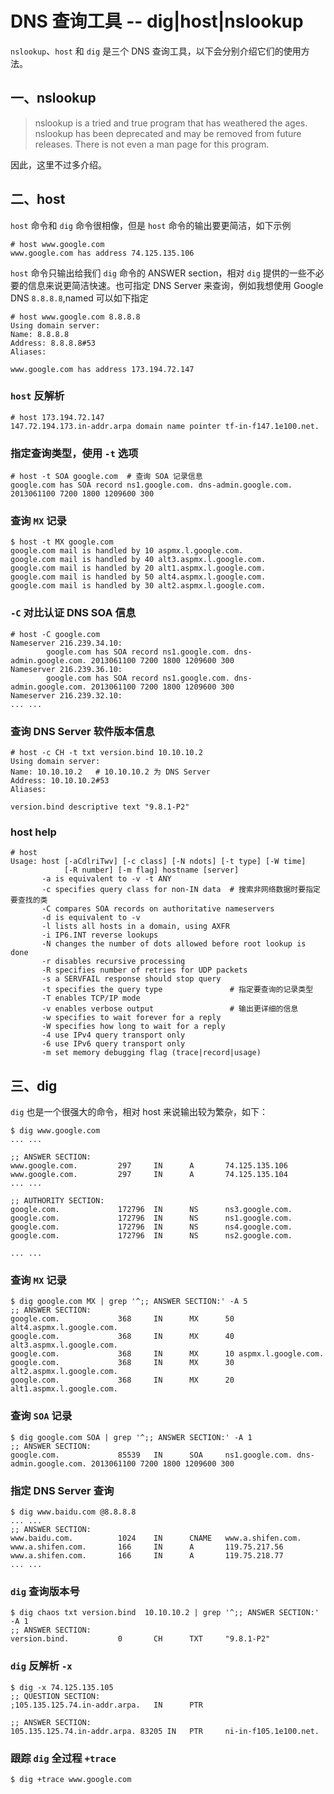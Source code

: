 # DNS 查询工具 -- dig|host|nslookup

`nslookup`、`host` 和 `dig` 是三个 DNS 查询工具，以下会分别介绍它们的使用方法。

## 一、nslookup

> nslookup is a tried and true program that has weathered the ages. nslookup has been deprecated and may be removed from future releases. There is not even a man page for this program.

因此，这里不过多介绍。

## 二、host

`host` 命令和 `dig` 命令很相像，但是 `host` 命令的输出要更简洁，如下示例

```
# host www.google.com
www.google.com has address 74.125.135.106
```

`host` 命令只输出给我们 `dig` 命令的 ANSWER section，相对 `dig` 提供的一些不必要的信息来说更简洁快速。也可指定 DNS Server 来查询，例如我想使用 Google DNS `8.8.8.8`,named 可以如下指定

```
# host www.google.com 8.8.8.8
Using domain server:
Name: 8.8.8.8
Address: 8.8.8.8#53
Aliases: 

www.google.com has address 173.194.72.147
```

### `host` 反解析

```
# host 173.194.72.147
147.72.194.173.in-addr.arpa domain name pointer tf-in-f147.1e100.net.
```

### 指定查询类型，使用 `-t` 选项

```
# host -t SOA google.com  # 查询 SOA 记录信息
google.com has SOA record ns1.google.com. dns-admin.google.com. 2013061100 7200 1800 1209600 300
```

### 查询 `MX` 记录

```
$ host -t MX google.com 
google.com mail is handled by 10 aspmx.l.google.com.
google.com mail is handled by 40 alt3.aspmx.l.google.com.
google.com mail is handled by 20 alt1.aspmx.l.google.com.
google.com mail is handled by 50 alt4.aspmx.l.google.com.
google.com mail is handled by 30 alt2.aspmx.l.google.com.
```

### `-C` 对比认证 DNS SOA 信息

```
# host -C google.com
Nameserver 216.239.34.10:
        google.com has SOA record ns1.google.com. dns-admin.google.com. 2013061100 7200 1800 1209600 300
Nameserver 216.239.36.10:
        google.com has SOA record ns1.google.com. dns-admin.google.com. 2013061100 7200 1800 1209600 300
Nameserver 216.239.32.10:
... ...
```

### 查询 DNS Server 软件版本信息

```
# host -c CH -t txt version.bind 10.10.10.2  
Using domain server:
Name: 10.10.10.2   # 10.10.10.2 为 DNS Server
Address: 10.10.10.2#53
Aliases: 

version.bind descriptive text "9.8.1-P2"
```

### host help

```
# host
Usage: host [-aCdlriTwv] [-c class] [-N ndots] [-t type] [-W time]
            [-R number] [-m flag] hostname [server]
       -a is equivalent to -v -t ANY
       -c specifies query class for non-IN data  # 搜索非网络数据时要指定要查找的类
       -C compares SOA records on authoritative nameservers
       -d is equivalent to -v
       -l lists all hosts in a domain, using AXFR
       -i IP6.INT reverse lookups
       -N changes the number of dots allowed before root lookup is done
       -r disables recursive processing
       -R specifies number of retries for UDP packets
       -s a SERVFAIL response should stop query
       -t specifies the query type               # 指定要查询的记录类型
       -T enables TCP/IP mode
       -v enables verbose output                 # 输出更详细的信息
       -w specifies to wait forever for a reply
       -W specifies how long to wait for a reply
       -4 use IPv4 query transport only
       -6 use IPv6 query transport only
       -m set memory debugging flag (trace|record|usage)
```

## 三、dig

`dig` 也是一个很强大的命令，相对 host 来说输出较为繁杂，如下：

```
$ dig www.google.com
... ...

;; ANSWER SECTION:
www.google.com.         297     IN      A       74.125.135.106
www.google.com.         297     IN      A       74.125.135.104
... ...

;; AUTHORITY SECTION:
google.com.             172796  IN      NS      ns3.google.com.
google.com.             172796  IN      NS      ns1.google.com.
google.com.             172796  IN      NS      ns4.google.com.
google.com.             172796  IN      NS      ns2.google.com.

... ...
```

### 查询 `MX` 记录

```
$ dig google.com MX | grep '^;; ANSWER SECTION:' -A 5
;; ANSWER SECTION:
google.com.             368     IN      MX      50 alt4.aspmx.l.google.com.
google.com.             368     IN      MX      40 alt3.aspmx.l.google.com.
google.com.             368     IN      MX      10 aspmx.l.google.com.
google.com.             368     IN      MX      30 alt2.aspmx.l.google.com.
google.com.             368     IN      MX      20 alt1.aspmx.l.google.com.
```

### 查询 `SOA` 记录

```
$ dig google.com SOA | grep '^;; ANSWER SECTION:' -A 1
;; ANSWER SECTION:
google.com.             85539   IN      SOA     ns1.google.com. dns-admin.google.com. 2013061100 7200 1800 1209600 300
```

### 指定 DNS Server 查询

```
$ dig www.baidu.com @8.8.8.8
... ...
;; ANSWER SECTION:
www.baidu.com.          1024    IN      CNAME   www.a.shifen.com.
www.a.shifen.com.       166     IN      A       119.75.217.56
www.a.shifen.com.       166     IN      A       119.75.218.77
... ...
```

### `dig` 查询版本号

```
$ dig chaos txt version.bind  10.10.10.2 | grep '^;; ANSWER SECTION:' -A 1
;; ANSWER SECTION:
version.bind.           0       CH      TXT     "9.8.1-P2"
```

### `dig` 反解析 `-x`

```
$ dig -x 74.125.135.105
;; QUESTION SECTION:
;105.135.125.74.in-addr.arpa.   IN      PTR

;; ANSWER SECTION:
105.135.125.74.in-addr.arpa. 83205 IN   PTR     ni-in-f105.1e100.net.
```

### 跟踪 `dig` 全过程 `+trace`

```
$ dig +trace www.google.com
```